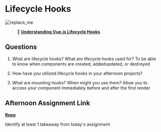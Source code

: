 # Lifecycle Hooks

![replace_me](https://codeworks.blob.core.windows.net/public/assets/img/illustrations/placeholder.svg)

> **📖 [Understanding Vue.js Lifecycle Hooks](https://codeworksacademy.com/fs-student-guide/resources/wk6/03-Vue-Lifecycle-Hooks)**

## Questions

1. What are lifecycle hooks? What are lifecycle hooks used for?
To be able to know when components are created, addedupdated, or destroyed

2. How have you utilized lifecycle hooks in your afternoon projects?

3. What are mounting hooks? When might you use them?
Allow you to access your component immediately before and after the first render

## Afternoon Assignment Link

**[Repo](https://github.com/AustinDye/<ASSIGNMENT_REPO>)**

Identify at least 1 takeaway from today's assignment
